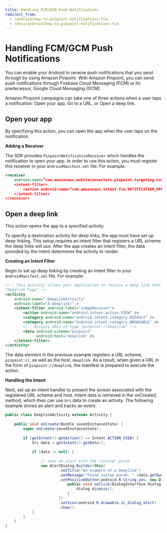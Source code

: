 ```yaml
---
title: Handling FCM/GCM Push Notifications
redirect_from:
  - /android/how-to-pinpoint-notifications-fcm
  - /docs/android/how-to-pinpoint-notifications-fcm
---
```


# Handling FCM/GCM Push Notifications

You can enable your Android to receive push notifications that you send through by using Amazon Pinpoint. With Amazon Pinpoint, you can send push notifications through Firebase Cloud Messaging (FCM) or its predecessor, Google Cloud Messaging (GCM).

Amazon Pinpoint campaigns can take one of three actions when a user taps a notification: Open your app, Go to a URL, or Open a deep link.

## Open your app

By specifying this action, you can open the app when the user taps on the notification.

**Adding a Receiver**

The SDK provides `PinpointNotificationReceiver` which handles the notification to open your app. In order to use this action, you must register this receiver in your `AndroidManifest.xml` file. For example:

```xml
<receiver
    android:name=”com.amazonaws.mobileconnectors.pinpoint.targeting.notification.PinpointNotificationReceiver” android:exported=”false” >
    <intent-filter>
        <action android:name=”com.amazonaws.intent.fcm.NOTIFICATION_OPEN” />
    </intent-filter>
</receiver>
```

## Open a deep link

This action opens the app to a specified activity.

To specify a destination activity for deep links, the app must have set up deep linking. This setup requires an intent filter that registers a URL scheme the deep links will use. After the app creates an intent filter, the data provided by the intent determines the activity to render.

**Creating an Intent Filter**

Begin to set up deep linking by creating an intent filter in your `AndroidManifest.xml` file. For example:

```xml
<!-- This activity allows your application to receive a deep link that navigates directly to the 
"Deeplink Page"-->
<activity
    android:name=".DeepLinkActivity"
    android:label="A deeplink!" >
    <intent-filter android:label="inAppReceiver">
        <action android:name="android.intent.action.VIEW" />
        <category android:name="android.intent.category.DEFAULT" />
        <category android:name="android.intent.category.BROWSABLE" />
        <!-- Accepts URIs of type "pinpoint://deeplink" -->
        <data android:scheme="pinpoint"
              android:host="deeplink" />
    </intent-filter>
</activity>
```

The data element in the previous example registers a URL scheme, `pinpoint://`, as well as the host, `deeplink`. As a result, when given a URL in the form of `pinpoint://deeplink`, the manifest is prepared to execute the action.

**Handling the Intent**

Next, set up an intent handler to present the screen associated with the registered URL scheme and host. Intent data is retrieved in the onCreate() method, which then can use `Uri` data to create an activity. The following example shows an alert and tracks an event.

```java
public class DeeplinkActivity extends Activity {
 
    public void onCreate(Bundle savedInstanceState) {
        super.onCreate(savedInstanceState);
 
        if (getIntent().getAction() == Intent.ACTION_VIEW) {
            Uri data = getIntent().getData();
 
            if (data != null) {
 
                // show an alert with the "custom" param
                new AlertDialog.Builder(this)
                        .setTitle("An example of a Deeplink")
                        .setMessage("Found custom param: " +data.getQueryParameter("custom"))
                        .setPositiveButton(android.R.string.yes, new DialogInterface.OnClickListener() {
                            public void onClick(DialogInterface dialog, int which) {
                                dialog.dismiss();
                            }
                        })
                        .setIcon(android.R.drawable.ic_dialog_alert)
                        .show();
            }
        }
    }
}
```
